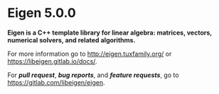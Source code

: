 # Eigen 5.0.0

**Eigen is a C++ template library for linear algebra: matrices, vectors, numerical solvers, and related algorithms.**

For more information go to http://eigen.tuxfamily.org/ or https://libeigen.gitlab.io/docs/.

For ***pull request***, ***bug reports***, and ***feature requests***, go to https://gitlab.com/libeigen/eigen.
